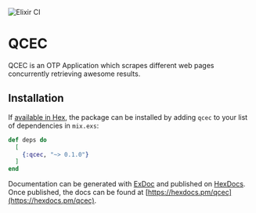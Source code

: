 ![Elixir CI](https://github.com/pablonahuelgomez/qcec/workflows/Elixir%20CI/badge.svg?branch=master)

# QCEC
QCEC is an OTP Application which scrapes different web pages concurrently retrieving awesome results.

## Installation

If [available in Hex](https://hex.pm/docs/publish), the package can be installed
by adding `qcec` to your list of dependencies in `mix.exs`:

```elixir
def deps do
  [
    {:qcec, "~> 0.1.0"}
  ]
end
```

Documentation can be generated with [ExDoc](https://github.com/elixir-lang/ex_doc)
and published on [HexDocs](https://hexdocs.pm). Once published, the docs can
be found at [https://hexdocs.pm/qcec](https://hexdocs.pm/qcec).

